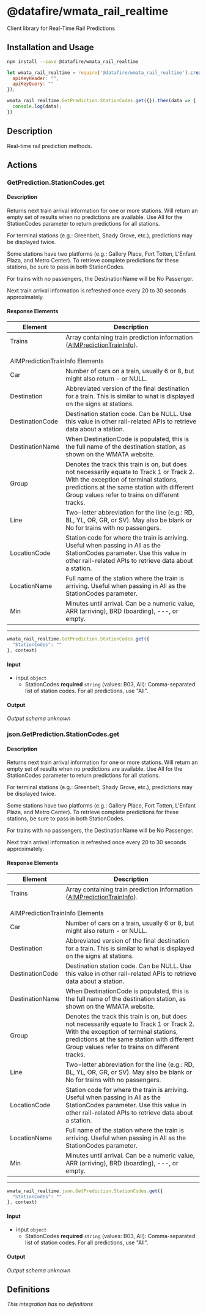 # @datafire/wmata_rail_realtime

Client library for Real-Time Rail Predictions

## Installation and Usage
```bash
npm install --save @datafire/wmata_rail_realtime
```
```js
let wmata_rail_realtime = require('@datafire/wmata_rail_realtime').create({
  apiKeyHeader: "",
  apiKeyQuery: ""
});

wmata_rail_realtime.GetPrediction.StationCodes.get({}).then(data => {
  console.log(data);
})
```

## Description

Real-time rail prediction methods.

## Actions

### GetPrediction.StationCodes.get
<h4 class="text-primary">Description</h4>

<p>Returns next train arrival information for one or more stations. Will return
an empty set of results when no predictions are available. Use <span class=
"text-info">All</span> for the StationCodes parameter to return predictions for
all stations.</p>

<p>For terminal stations (e.g.: Greenbelt, Shady Grove, etc.), predictions may
be displayed twice.</p>

<p>Some stations have two platforms (e.g.: Gallery Place, Fort Totten, L'Enfant
Plaza, and Metro Center). To retrieve complete predictions for these stations,
be sure to pass in both StationCodes.</p>

<p>For trains with no passengers, the DestinationName will be <span class=
"text-info">No Passenger</span>.</p>

<p>Next train arrival information is refreshed once every 20 to 30 seconds approximately.</p>

<h4 class="text-primary">Response Elements</h4>

<table class="table table-condensed table-hover">
<thead>
<tr>
<th class="col-md-3">Element</th>

<th>Description</th>
</tr>
</thead>

<tbody>
<tr>
<td>Trains</td>

<td>
Array containing train prediction information (<a href=
"#AIMPredictionTrainInfo">AIMPredictionTrainInfo</a>).
</td>
</tr>

<tr>
<td colspan="2">
<div class="text-primary" style="margin-top: 1em">
<a id="AIMPredictionTrainInfo" name=
"AIMPredictionTrainInfo">AIMPredictionTrainInfo
Elements</a>
</div>
</td>
</tr>

<tr>
<td>Car</td>

<td>Number of cars on a train, usually 6 or 8, but might also
return <span class="text-info">-</span> or NULL.</td>
</tr>

<tr>
<td>Destination</td>

<td>Abbreviated version of the final destination for a train. This
is similar to what is displayed on the signs at stations.</td>
</tr>

<tr>
<td>DestinationCode</td>

<td>Destination station code. Can be NULL. Use this value in other
rail-related APIs to retrieve data about a station.</td>
</tr>

<tr>
<td>DestinationName</td>

<td>When DestinationCode is populated, this is the full name of the
destination station, as shown on the WMATA website.</td>
</tr>

<tr>
<td>Group</td>

<td>Denotes the track this train is on, but does not necessarily
equate to Track 1 or Track 2. With the exception of terminal
stations, predictions at the same station with different Group
values refer to trains on different tracks.</td>
</tr>

<tr>
<td>Line</td>

<td>Two-letter abbreviation for the line (e.g.: RD, BL, YL, OR, GR,
or SV). May also be blank or <span class="text-info">No</span> for
trains with no passengers.</td>
</tr>

<tr>
<td>LocationCode</td>

<td>Station code for where the train is arriving. Useful when
passing in <span class="text-info">All</span> as the StationCodes
parameter. Use this value in other rail-related APIs to retrieve
data about a station.</td>
</tr>

<tr>
<td>LocationName</td>

<td>Full name of the station where the train is arriving. Useful
when passing in <span class="text-info">All</span> as the
StationCodes parameter.</td>
</tr>

<tr>
<td>Min</td>

<td>Minutes until arrival. Can be a numeric value, <span class=
"text-info">ARR</span> (arriving), <span class=
"text-info">BRD</span> (boarding), <span class=
"text-info">---</span>, or empty.</td>
</tr>
</tbody>
</table>
<hr>


```js
wmata_rail_realtime.GetPrediction.StationCodes.get({
  "StationCodes": ""
}, context)
```

#### Input
* input `object`
  * StationCodes **required** `string` (values: B03, All): Comma-separated list of station codes.  For all predictions, use "All".

#### Output
*Output schema unknown*

### json.GetPrediction.StationCodes.get
<h4 class="text-primary">Description</h4>

<p>Returns next train arrival information for one or more stations. Will return
an empty set of results when no predictions are available. Use <span class=
"text-info">All</span> for the StationCodes parameter to return predictions for
all stations.</p>

<p>For terminal stations (e.g.: Greenbelt, Shady Grove, etc.), predictions may
be displayed twice.</p>

<p>Some stations have two platforms (e.g.: Gallery Place, Fort Totten, L'Enfant
Plaza, and Metro Center). To retrieve complete predictions for these stations,
be sure to pass in both StationCodes.</p>

<p>For trains with no passengers, the DestinationName will be <span class=
"text-info">No Passenger</span>.</p>

<p>Next train arrival information is refreshed once every 20 to 30 seconds approximately.</p>

<h4 class="text-primary">Response Elements</h4>

<table class="table table-condensed table-hover">
<thead>
<tr>
<th class="col-md-3">Element</th>

<th>Description</th>
</tr>
</thead>

<tbody>
<tr>
<td>Trains</td>

<td>
Array containing train prediction information (<a href=
"#AIMPredictionTrainInfo">AIMPredictionTrainInfo</a>).
</td>
</tr>

<tr>
<td colspan="2">
<div class="text-primary" style="margin-top: 1em">
<a id="AIMPredictionTrainInfo" name=
"AIMPredictionTrainInfo">AIMPredictionTrainInfo
Elements</a>
</div>
</td>
</tr>

<tr>
<td>Car</td>

<td>Number of cars on a train, usually 6 or 8, but might also
return <span class="text-info">-</span> or NULL.</td>
</tr>

<tr>
<td>Destination</td>

<td>Abbreviated version of the final destination for a train. This
is similar to what is displayed on the signs at stations.</td>
</tr>

<tr>
<td>DestinationCode</td>

<td>Destination station code. Can be NULL. Use this value in other
rail-related APIs to retrieve data about a station.</td>
</tr>

<tr>
<td>DestinationName</td>

<td>When DestinationCode is populated, this is the full name of the
destination station, as shown on the WMATA website.</td>
</tr>

<tr>
<td>Group</td>

<td>Denotes the track this train is on, but does not necessarily
equate to Track 1 or Track 2. With the exception of terminal
stations, predictions at the same station with different Group
values refer to trains on different tracks.</td>
</tr>

<tr>
<td>Line</td>

<td>Two-letter abbreviation for the line (e.g.: RD, BL, YL, OR, GR,
or SV). May also be blank or <span class="text-info">No</span> for
trains with no passengers.</td>
</tr>

<tr>
<td>LocationCode</td>

<td>Station code for where the train is arriving. Useful when
passing in <span class="text-info">All</span> as the StationCodes
parameter. Use this value in other rail-related APIs to retrieve
data about a station.</td>
</tr>

<tr>
<td>LocationName</td>

<td>Full name of the station where the train is arriving. Useful
when passing in <span class="text-info">All</span> as the
StationCodes parameter.</td>
</tr>

<tr>
<td>Min</td>

<td>Minutes until arrival. Can be a numeric value, <span class=
"text-info">ARR</span> (arriving), <span class=
"text-info">BRD</span> (boarding), <span class=
"text-info">---</span>, or empty.</td>
</tr>
</tbody>
</table>
<hr>


```js
wmata_rail_realtime.json.GetPrediction.StationCodes.get({
  "StationCodes": ""
}, context)
```

#### Input
* input `object`
  * StationCodes **required** `string` (values: B03, All): Comma-separated list of station codes.  For all predictions, use "All".

#### Output
*Output schema unknown*



## Definitions

*This integration has no definitions*
